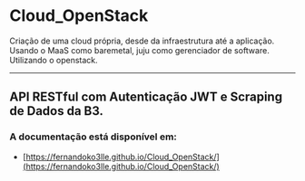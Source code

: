 # Cloud_OpenStack
Criação de uma cloud própria, desde da infraestrutura até a aplicação. Usando o MaaS como baremetal, juju como gerenciador de software. Utilizando o openstack.


--- 

## API RESTful com Autenticação JWT e Scraping de Dados da B3.

### A documentação está disponível em:

- [https://fernandoko3lle.github.io/Cloud_OpenStack/](https://fernandoko3lle.github.io/Cloud_OpenStack/)
